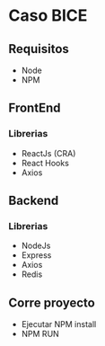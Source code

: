 # Caso BICE

## Requisitos
- Node 
- NPM

## FrontEnd

### Librerias
- ReactJs (CRA)
- React Hooks
- Axios



## Backend

### Librerias
- NodeJs
- Express
- Axios
- Redis


## Corre proyecto

- Ejecutar NPM install
- NPM RUN
